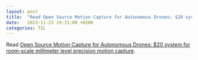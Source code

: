 ```yaml
---
layout: post
title:  "Read Open Source Motion Capture for Autonomous Drones: $20 system for room-scale millimeter level precision motion capture"
date:   2023-11-23 19:31:00 +0200
categories: TIL
---
```

Read [Open Source Motion Capture for Autonomous Drones: $20 system for room-scale millimeter level precision motion capture](https://joshuabird.com/blog/post/mocap-drones).
